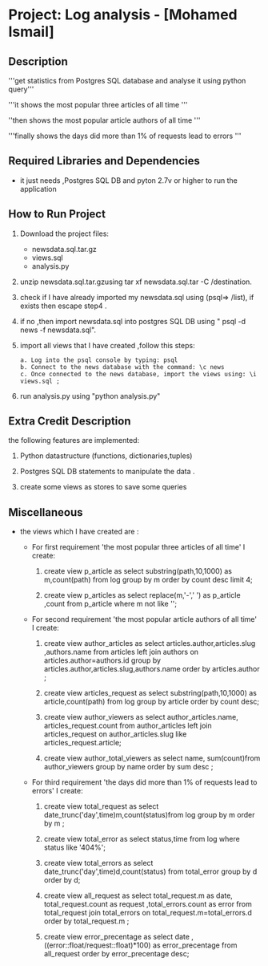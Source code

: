 

Project: Log analysis  - [Mohamed Ismail]
================================

Description
-----------------------------------

'''get statistics from Postgres SQL database and analyse it using python query'''

'''it shows the most popular three articles of all time '''

''then shows the most popular article authors of all time '''

'''finally shows the days did more than 1% of requests lead to errors '''

Required Libraries and Dependencies
-----------------------------------

- it just needs ,Postgres SQL DB and pyton 2.7v or higher to run the application 


How to Run Project
------------------
1. Download the project files:
     - newsdata.sql.tar.gz
     - views.sql
     - analysis.py

2. unzip newsdata.sql.tar.gzusing tar xf newsdata.sql.tar  -C /destination.

3. check if I have already imported my newsdata.sql using (psql=> /list), if exists then escape step4 .

4. if no ,then import newsdata.sql into postgres SQL DB using " psql -d news -f newsdata.sql".

5. import all views that I have created ,follow this steps:

       a. Log into the psql console by typing: psql
       b. Connect to the news database with the command: \c news
       c. Once connected to the news database, import the views using: \i views.sql ;

6.  run analysis.py using "python analysis.py"


Extra Credit Description
------------------------
the following features are implemented:

1. Python datastructure (functions, dictionaries,tuples)

2. Postgres SQL DB statements to manipulate the data .

3. create some views as stores to save some queries


Miscellaneous
-------------
- the views which I have created are :

   - For first requirement 'the most popular three articles of all time' I create:

     1.  create view p_article as  select substring(path,10,1000) as m,count(path) from log group by m order by count desc limit 4;

     2. create view p_articles as select replace(m,'-',' ') as p_article ,count from p_article where m not like '';

   - For second requirement 'the most popular article authors of all time' I create:

     1. create view author_articles as select articles.author,articles.slug ,authors.name from articles left join authors on articles.author=authors.id group by articles.author,articles.slug,authors.name order by articles.author ;

     2. create view articles_request as select substring(path,10,1000) as article,count(path) from log group by article  order by count desc;

     3. create view  author_viewers as select  author_articles.name, articles_request.count from author_articles left join articles_request on author_articles.slug  like articles_request.article;

     4. create view author_total_viewers as select name, sum(count)from author_viewers  group by name order by sum desc ;

   - For third requirement 'the days did more than 1% of requests lead to errors' I create:

     1. create view total_request as select date_trunc('day',time)m,count(status)from log group by m order by m ;

     2. create view  total_error as select status,time from log where status like '404%';

     3. create view  total_errors as select date_trunc('day',time)d,count(status) from total_error group by d order by d;

     4. create view all_request  as select total_request.m  as date, total_request.count as request ,total_errors.count as error from total_request join total_errors on total_request.m=total_errors.d order by total_request.m ;

     5. create view error_precentage as select date ,((error::float/request::float)*100)  as error_precentage from all_request order by error_precentage desc;




